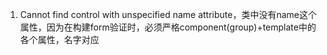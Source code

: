 1. Cannot find control with unspecified name attribute，类中没有name这个属性，因为在构建form验证时，必须严格component(group)+template中的各个属性，名字对应
